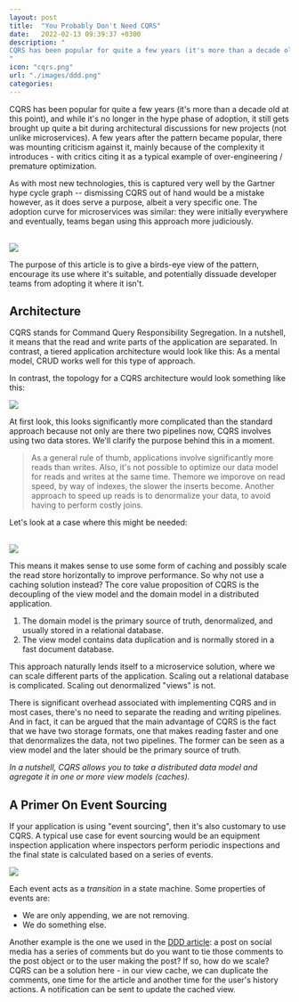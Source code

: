 ```yaml
---
layout: post
title:  "You Probably Don't Need CQRS"
date:   2022-02-13 09:39:37 +0300
description: "
CQRS has been popular for quite a few years (it's more than a decade old at this point), and while it's no longer in the hype phase of adoption, it still gets brought up quite a bit during architectural discussions for new projects (not unlike microservices). The purpose of this article is to give a birds-eye view of the pattern, encourage its use where it's suitable, and potentially dissuade developer teams from adopting it where it isn't.
"
icon: "cqrs.png"
url: "./images/ddd.png"
categories:
---
```

CQRS has been popular for quite a few years (it's more than a decade old at this point), and while it's no longer in the hype phase of adoption, it still gets brought up quite a bit during architectural discussions for new projects (not unlike microservices). A few years after the pattern became popular, there was mounting criticism against it, mainly because of the complexity it introduces - with critics citing it as a typical example of over-engineering / premature optimization.

As with most new technologies, this is captured very well by the Gartner hype cycle graph -- dismissing CQRS out of hand would be a mistake however, as it does serve a purpose, albeit a very specific one. The adoption curve for microservices was similar: they were initially everywhere and eventually, teams began using this approach more judiciously.
 
<br/><img src="hype.png" class="img" />

The purpose of this article is to give a birds-eye view of the pattern, encourage its use where it's suitable, and potentially dissuade developer teams from adopting it where it isn't. 

## Architecture

CQRS stands for Command Query Responsibility Segregation. In a nutshell, it means that the read and write parts of the application are separated. In contrast, a tiered application architecture would look like this: As a mental model, CRUD works well for this type of approach. 

In contrast, the topology for a CQRS architecture would look something like this:

<img src="x.png" class="img" />

At first look, this looks significantly more complicated than the standard approach because not only are there two pipelines now, CQRS involves using two data stores. We'll clarify the purpose behind this in a moment. 

> As a general rule of thumb, applications involve significantly more reads than writes. Also, it's not possible to optimize our data model for reads and writes at the same time. Themore 
> we imporove on read speed, by way of indexes, the slower the inserts become. Another approach to speed up reads is to denormalize your data, to avoid having to perform costly joins.

Let's look at a case where this might be needed:

<br/><img src="feed.png" class="img" />

This means it makes sense to use some form of caching and possibly scale the read store horizontally to improve performance. So why not use a caching solution instead? The core value proposition of CQRS is the decoupling of the view model and the domain model in a distributed application.  

1. The domain model is the primary source of truth, denormalized, and usually stored in a relational database.
2. The view model contains data duplication and is normally stored in a fast document database.

This approach naturally lends itself to a microservice solution, where we can scale different parts of the application. Scaling out a relational database is complicated. Scaling out denormalized  "views" is not. 

There is significant overhead associated with implementing CQRS and in most cases, there's no need to separate the reading and writing pipelines. And in fact, it can be argued that the main advantage of CQRS is the fact that we have two storage formats, one that makes reading faster and one that denormalizes the data, not two pipelines. The former can be seen as a view model and the later should be the primary source of truth.

*In a nutshell, CQRS allows you to take a distributed data model and agregate it in one or more view models (caches).*

## A Primer On Event Sourcing
If your application is using "event sourcing", then it's also customary to use CQRS. A typical use case for event sourcing would be an equipment inspection application where inspectors perform periodic inspections and the final state is calculated based on a series of events.

<img src="sourcing.png" class="img" />

Each event acts as a *transition* in a state machine. Some properties of events are:

* We are only appending, we are not removing.
* We do something else.

Another example is the one we used in the [DDD article](/2022-02-02-ddd): a post on social media has a series of comments but do you want to  tie those comments to the post object or to the user making the post? If so, how do we scale? CQRS can be a solution here - in our view cache, we can duplicate the comments, one time for the article and another time for the user's history actions. A notification can be sent to update the cached view.

